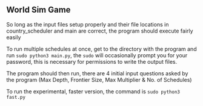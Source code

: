 
## World Sim Game 

So long as the input files setup properly and their file locations in country_scheduler and main are correct, the program should execute fairly easily

To run multiple schedules at once, get to the directory with the program and run `sudo python3 main.py`, the `sudo` will occasionally prompt you for your password, this is necessary for permissions to write the output files.

The program should then run, there are 4 initial input questions asked by the program (Max Depth, Frontier Size, Max Multiplier & No. of Schedules)

To run the experimental, faster version, the command is `sudo python3 fast.py`

